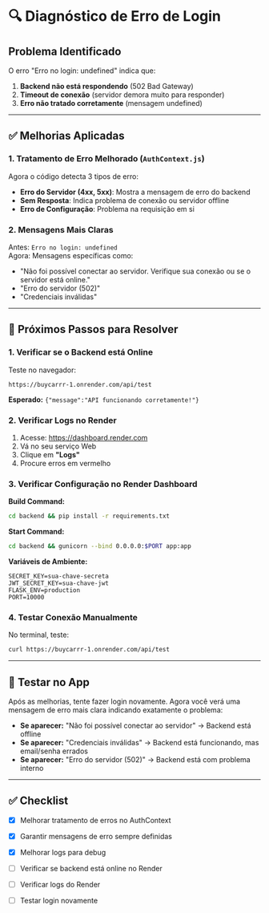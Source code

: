 # 🔍 Diagnóstico de Erro de Login

## Problema Identificado

O erro "Erro no login: undefined" indica que:
1. **Backend não está respondendo** (502 Bad Gateway)
2. **Timeout de conexão** (servidor demora muito para responder)
3. **Erro não tratado corretamente** (mensagem undefined)

---

## ✅ Melhorias Aplicadas

### 1. Tratamento de Erro Melhorado (`AuthContext.js`)

Agora o código detecta 3 tipos de erro:

- **Erro do Servidor (4xx, 5xx)**: Mostra a mensagem de erro do backend
- **Sem Resposta**: Indica problema de conexão ou servidor offline
- **Erro de Configuração**: Problema na requisição em si

### 2. Mensagens Mais Claras

Antes: `Erro no login: undefined`  
Agora: Mensagens específicas como:
- "Não foi possível conectar ao servidor. Verifique sua conexão ou se o servidor está online."
- "Erro do servidor (502)"
- "Credenciais inválidas"

---

## 🔧 Próximos Passos para Resolver

### 1. Verificar se o Backend está Online

Teste no navegador:
```
https://buycarrr-1.onrender.com/api/test
```

**Esperado:** `{"message":"API funcionando corretamente!"}`

### 2. Verificar Logs no Render

1. Acesse: https://dashboard.render.com
2. Vá no seu serviço Web
3. Clique em **"Logs"**
4. Procure erros em vermelho

### 3. Verificar Configuração no Render Dashboard

**Build Command:**
```bash
cd backend && pip install -r requirements.txt
```

**Start Command:**
```bash
cd backend && gunicorn --bind 0.0.0.0:$PORT app:app
```

**Variáveis de Ambiente:**
```
SECRET_KEY=sua-chave-secreta
JWT_SECRET_KEY=sua-chave-jwt
FLASK_ENV=production
PORT=10000
```

### 4. Testar Conexão Manualmente

No terminal, teste:
```bash
curl https://buycarrr-1.onrender.com/api/test
```

---

## 📱 Testar no App

Após as melhorias, tente fazer login novamente. Agora você verá uma mensagem de erro mais clara indicando exatamente o problema:

- **Se aparecer:** "Não foi possível conectar ao servidor" → Backend está offline
- **Se aparecer:** "Credenciais inválidas" → Backend está funcionando, mas email/senha errados
- **Se aparecer:** "Erro do servidor (502)" → Backend está com problema interno

---

## ✅ Checklist

- [x] Melhorar tratamento de erros no AuthContext
- [x] Garantir mensagens de erro sempre definidas
- [x] Melhorar logs para debug
- [ ] Verificar se backend está online no Render
- [ ] Verificar logs do Render
- [ ] Testar login novamente

